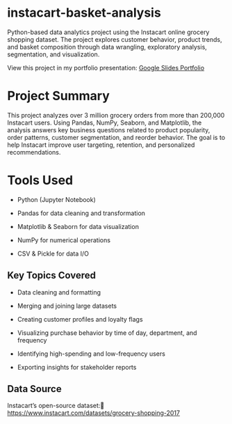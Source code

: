 # instacart-basket-analysis

Python-based data analytics project using the Instacart online grocery shopping dataset. The project explores customer behavior, product trends, and basket composition through data wrangling, exploratory analysis, segmentation, and visualization.

View this project in my portfolio presentation: [Google Slides Portfolio](https://docs.google.com/presentation/d/1qkxnA_wyYDSZGrbO7H8aNu45hsYfwUvO/edit?slide=id.p1#slide=id.p1)

# Project Summary

This project analyzes over 3 million grocery orders from more than 200,000 Instacart users. Using Pandas, NumPy, Seaborn, and Matplotlib, the analysis answers key business questions related to product popularity, order patterns, customer segmentation, and reorder behavior. The goal is to help Instacart improve user targeting, retention, and personalized recommendations.

# Tools Used

- Python (Jupyter Notebook)

- Pandas for data cleaning and transformation

- Matplotlib & Seaborn for data visualization

- NumPy for numerical operations

- CSV & Pickle for data I/O

## Key Topics Covered

- Data cleaning and formatting

- Merging and joining large datasets

- Creating customer profiles and loyalty flags

- Visualizing purchase behavior by time of day, department, and frequency

- Identifying high-spending and low-frequency users

- Exporting insights for stakeholder reports

## Data Source

Instacart’s open-source dataset:📎 https://www.instacart.com/datasets/grocery-shopping-2017


